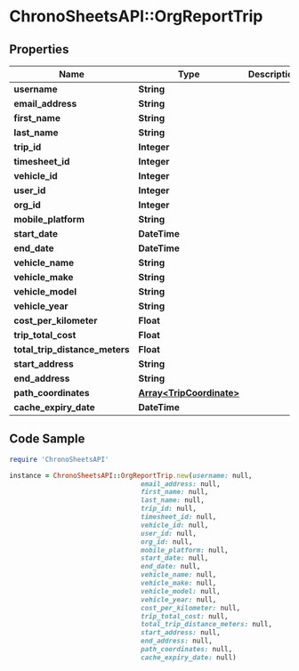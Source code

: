 # ChronoSheetsAPI::OrgReportTrip

## Properties

Name | Type | Description | Notes
------------ | ------------- | ------------- | -------------
**username** | **String** |  | [optional] 
**email_address** | **String** |  | [optional] 
**first_name** | **String** |  | [optional] 
**last_name** | **String** |  | [optional] 
**trip_id** | **Integer** |  | [optional] 
**timesheet_id** | **Integer** |  | [optional] 
**vehicle_id** | **Integer** |  | [optional] 
**user_id** | **Integer** |  | [optional] 
**org_id** | **Integer** |  | [optional] 
**mobile_platform** | **String** |  | [optional] 
**start_date** | **DateTime** |  | [optional] 
**end_date** | **DateTime** |  | [optional] 
**vehicle_name** | **String** |  | [optional] 
**vehicle_make** | **String** |  | [optional] 
**vehicle_model** | **String** |  | [optional] 
**vehicle_year** | **String** |  | [optional] 
**cost_per_kilometer** | **Float** |  | [optional] 
**trip_total_cost** | **Float** |  | [optional] 
**total_trip_distance_meters** | **Float** |  | [optional] 
**start_address** | **String** |  | [optional] 
**end_address** | **String** |  | [optional] 
**path_coordinates** | [**Array&lt;TripCoordinate&gt;**](TripCoordinate.md) |  | [optional] 
**cache_expiry_date** | **DateTime** |  | [optional] 

## Code Sample

```ruby
require 'ChronoSheetsAPI'

instance = ChronoSheetsAPI::OrgReportTrip.new(username: null,
                                 email_address: null,
                                 first_name: null,
                                 last_name: null,
                                 trip_id: null,
                                 timesheet_id: null,
                                 vehicle_id: null,
                                 user_id: null,
                                 org_id: null,
                                 mobile_platform: null,
                                 start_date: null,
                                 end_date: null,
                                 vehicle_name: null,
                                 vehicle_make: null,
                                 vehicle_model: null,
                                 vehicle_year: null,
                                 cost_per_kilometer: null,
                                 trip_total_cost: null,
                                 total_trip_distance_meters: null,
                                 start_address: null,
                                 end_address: null,
                                 path_coordinates: null,
                                 cache_expiry_date: null)
```



